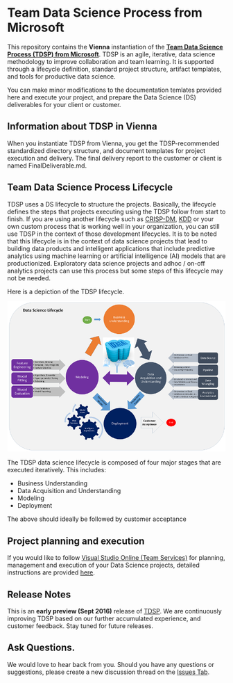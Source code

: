 # Team Data Science Process from Microsoft

This repository contains the **Vienna** instantiation of the [**Team Data Science Process (TDSP) from Microsoft**](https://github.com/Azure/Microsoft-TDSP). 
TDSP is an agile, iterative, data science methodology to improve collaboration and team learning. It is supported through a lifecycle definition, standard project structure, artifact templates, and tools for productive data science. 

You can make minor modifications to the documentation temlates provided here and execute your project, and prepare the Data Science (DS) deliverables for your client or customer.

## Information about TDSP in Vienna
When you instantiate TDSP from Vienna, you get the TDSP-recommended standardized directory structure, and document templates for project execution and delivery. The final delivery report to the customer or client is named FinalDeliverable.md. 

## Team Data Science Process Lifecycle 
TDSP uses a DS lifecycle to structure the projects. Basically, the lifecycle defines the steps that projects executing using the TDSP follow from start to finish. If you are using another lifecycle such as [CRISP-DM](https://wikipedia.org/wiki/Cross_Industry_Standard_Process_for_Data_Mining), [KDD](https://wikipedia.org/wiki/Data_mining#Process) or your own custom process that is working well in your organization, you can still use TDSP in the context of those development lifecycles. It is to be noted that this lifecycle is in the context of data science projects that lead to building data products and intelligent applications that include predictive analytics using machine learning or artificial intelligence (AI) models that are productionized. Exploratory data science projects and adhoc / on-off analytics projects can use this process but some steps of this lifecycle may not be needed.    

Here is a depiction of the TDSP lifecycle. 

![TDSP_LIFECYCLE](./Images/tdsp-lifecycle.png) 

The TDSP data science lifecycle is composed of four major stages that are executed iteratively. This includes:

* Business Understanding
* Data Acquisition and Understanding
* Modeling
* Deployment

The above should ideally be followed by customer acceptance


## Project planning and execution
If you would like to follow [Visual Studio Online (Team Services)](https://azure.microsoft.com/en-us/services/visual-studio-team-services/) for planning, management and execution of your Data Science projects, detailed instructions are provided [here](https://github.com/Azure/Microsoft-TDSP/blob/master/Docs/team-data-science-process-project-execution.md).

## Release Notes

This is an **early preview (Sept 2016)** release of [TDSP](https://github.com/Azure/Microsoft-TDSP). We are continuously improving TDSP based on our further accumulated experience, and customer feedback. Stay tuned for future releases. 

## Ask Questions. 

We would love to hear back from you. Should you have any questions or suggestions, please create a new discussion thread on the [Issues Tab](https://github.com/Azure/Microsoft-TDSP/issues).

